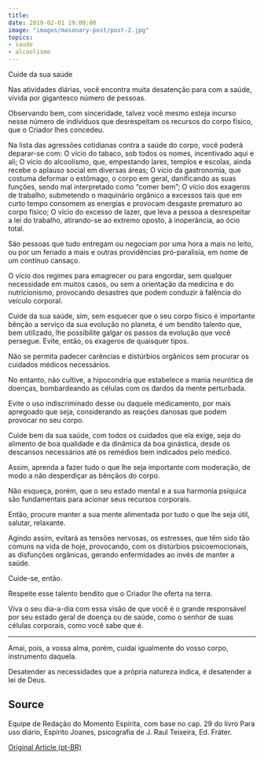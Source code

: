 ```yaml
---
title: 
date: 2019-02-01 19:00:00
image: "images/masonary-post/post-2.jpg"
topics: 
- saude
- alcoolismo
---
```


Cuide da sua saúde

Nas atividades diárias, você encontra muita desatenção para com a saúde, vivida
por gigantesco número de pessoas.

Observando bem, com sinceridade, talvez você mesmo esteja incurso nesse número
de indivíduos que desrespeitam os recursos do corpo físico, que o Criador lhes
concedeu.

Na lista das agressões cotidianas contra a saúde do corpo, você poderá
deparar-se com:
O vício do tabaco, sob todos os nomes, incentivado aqui e ali;
O vício do alcoolismo, que, empestando lares, templos e escolas, ainda recebe o
aplauso social em diversas áreas;
O vício da gastronomia, que costuma deformar o estômago, o corpo em geral,
danificando as suas funções, sendo mal interpretado como “comer bem”;
O vício dos exageros de trabalho, submetendo o maquinário orgânico a excessos
tais que em curto tempo consomem as energias e provocam desgaste prematuro ao
corpo físico;
O vício do excesso de lazer, que leva a pessoa a desrespeitar a lei do
trabalho, atirando-se ao extremo oposto, à inoperância, ao ócio total.

São pessoas que tudo entregam ou negociam por uma hora a mais no leito, ou por
um feriado a mais e outras providências pró-paralisia, em nome de um contínuo
cansaço.

O vício dos regimes para emagrecer ou para engordar, sem qualquer necessidade
em muitos casos, ou sem a orientação da medicina e do nutricionismo, provocando
desastres que podem conduzir à falência do veículo corporal.

Cuide da sua saúde, sim, sem esquecer que o seu corpo físico é importante
bênção a serviço da sua evolução no planeta, é um bendito talento que, bem
utilizado, lhe possibilite galgar os passos da evolução que você persegue.
Evite, então, os exageros de quaisquer tipos.

Não se permita padecer carências e distúrbios orgânicos sem procurar os
cuidados médicos necessários.

No entanto, não cultive, a hipocondria que estabelece a mania neurótica de
doenças, bombardeando as células com os dardos da mente perturbada.

Evite o uso indiscriminado desse ou daquele medicamento, por mais apregoado que
seja, considerando as reações danosas que podem provocar no seu corpo.

Cuide bem da sua saúde, com todos os cuidados que ela exige, seja do alimento
de boa qualidade e da dinâmica da boa ginástica, desde os descansos necessários
até os remédios bem indicados pelo médico.

Assim, aprenda a fazer tudo o que lhe seja importante com moderação, de modo a
não desperdiçar as bênçãos do corpo.

Não esqueça, porém, que o seu estado mental e a sua harmonia psíquica são
fundamentais para acionar seus recursos corporais.

Então, procure manter a sua mente alimentada por tudo o que lhe seja útil,
salutar, relaxante.

Agindo assim, evitará as tensões nervosas, os estresses, que têm sido tão
comuns na vida de hoje, provocando, com os distúrbios psicoemocionais, as
disfunções orgânicas, gerando enfermidades ao invés de manter a saúde.

Cuide-se, então.

Respeite esse talento bendito que o Criador lhe oferta na terra.

Viva o seu dia-a-dia com essa visão de que você é o grande responsável por seu
estado geral de doença ou de saúde, como o senhor de suas células corporais,
como você sabe que é.

* * *

Amai, pois, a vossa alma, porém, cuidai igualmente do vosso corpo, instrumento
daquela.

Desatender as necessidades que a própria natureza indica, é desatender a lei de
Deus.

## Source
Equipe de Redação do Momento Espírita, com base no cap. 29 do livro Para uso
diário, Espírito Joanes, psicografia de J. Raul Teixeira, Ed. Fráter.


[Original Article (pt-BR)](http://www.momento.com.br/pt/ler_texto.php?id=1172)


